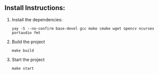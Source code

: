 ## Install Instructions:
1. Install the dependencies: 
    ```
    yay -S --no-confirm base-devel gcc make cmake wget opencv ncurses portaudio fmt
    ```
2. Build the project
    ```
    make build
    ```
3. Start the project
    ```
    make start
    ```
    
